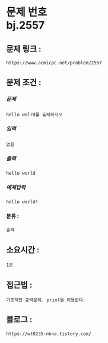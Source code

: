 # 문제 번호 <br> **bj.2557**

## 문제 링크 :

    https://www.acmicpc.net/problem/2557

## 문제 조건 :

##### 문제

    hello wolrd를 출력하시오

##### 입력

    없음

##### 출력

    hello world

##### 예제입력

    hello world!

#### 분류 :

    출력

## 소요시간 :

    1분

## 접근법 :

    기초적인 출력문제. print을 이용한다.

## 블로그 :

    https://wt0235-nbna.tistory.com/
